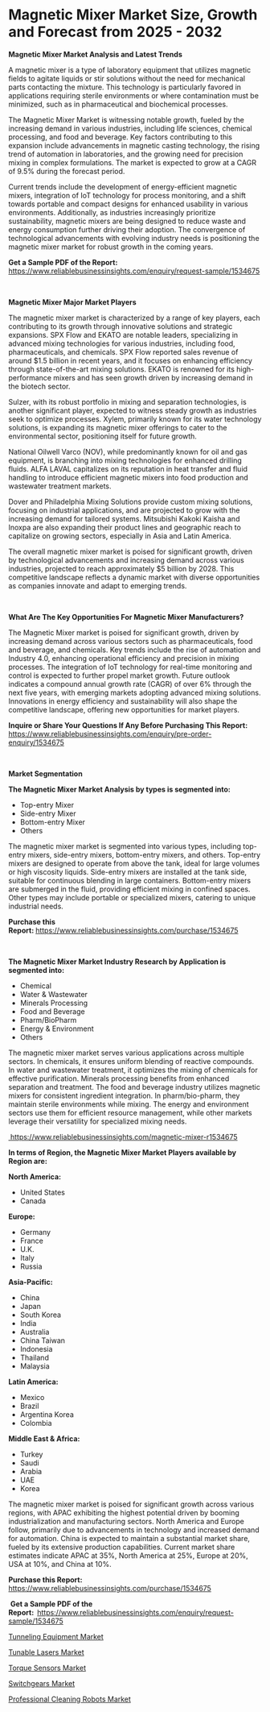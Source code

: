<p><h1>Magnetic Mixer Market Size, Growth and Forecast from 2025 - 2032</h1></p><p><strong>Magnetic Mixer Market Analysis and Latest Trends</strong></p>
<p><p>A magnetic mixer is a type of laboratory equipment that utilizes magnetic fields to agitate liquids or stir solutions without the need for mechanical parts contacting the mixture. This technology is particularly favored in applications requiring sterile environments or where contamination must be minimized, such as in pharmaceutical and biochemical processes. </p><p>The Magnetic Mixer Market is witnessing notable growth, fueled by the increasing demand in various industries, including life sciences, chemical processing, and food and beverage. Key factors contributing to this expansion include advancements in magnetic casting technology, the rising trend of automation in laboratories, and the growing need for precision mixing in complex formulations. The market is expected to grow at a CAGR of 9.5% during the forecast period.</p><p>Current trends include the development of energy-efficient magnetic mixers, integration of IoT technology for process monitoring, and a shift towards portable and compact designs for enhanced usability in various environments. Additionally, as industries increasingly prioritize sustainability, magnetic mixers are being designed to reduce waste and energy consumption further driving their adoption. The convergence of technological advancements with evolving industry needs is positioning the magnetic mixer market for robust growth in the coming years.</p></p>
<p><strong>Get a Sample PDF of the Report:&nbsp;</strong> <a href="https://www.reliablebusinessinsights.com/enquiry/request-sample/1534675?utm_campaign=96&utm_medium=2&utm_source=Github&utm_content=ia&utm_term=08042025&utm_id=magnetic-mixer">https://www.reliablebusinessinsights.com/enquiry/request-sample/1534675</a></p>
<p>&nbsp;</p>
<p><strong>Magnetic Mixer Major Market Players</strong></p>
<p><p>The magnetic mixer market is characterized by a range of key players, each contributing to its growth through innovative solutions and strategic expansions. SPX Flow and EKATO are notable leaders, specializing in advanced mixing technologies for various industries, including food, pharmaceuticals, and chemicals. SPX Flow reported sales revenue of around $1.5 billion in recent years, and it focuses on enhancing efficiency through state-of-the-art mixing solutions. EKATO is renowned for its high-performance mixers and has seen growth driven by increasing demand in the biotech sector.</p><p>Sulzer, with its robust portfolio in mixing and separation technologies, is another significant player, expected to witness steady growth as industries seek to optimize processes. Xylem, primarily known for its water technology solutions, is expanding its magnetic mixer offerings to cater to the environmental sector, positioning itself for future growth. </p><p>National Oilwell Varco (NOV), while predominantly known for oil and gas equipment, is branching into mixing technologies for enhanced drilling fluids. ALFA LAVAL capitalizes on its reputation in heat transfer and fluid handling to introduce efficient magnetic mixers into food production and wastewater treatment markets.</p><p>Dover and Philadelphia Mixing Solutions provide custom mixing solutions, focusing on industrial applications, and are projected to grow with the increasing demand for tailored systems. Mitsubishi Kakoki Kaisha and Inoxpa are also expanding their product lines and geographic reach to capitalize on growing sectors, especially in Asia and Latin America.</p><p>The overall magnetic mixer market is poised for significant growth, driven by technological advancements and increasing demand across various industries, projected to reach approximately $5 billion by 2028. This competitive landscape reflects a dynamic market with diverse opportunities as companies innovate and adapt to emerging trends.</p></p>
<p>&nbsp;</p>
<p><strong>What Are The Key Opportunities For Magnetic Mixer Manufacturers?</strong></p>
<p><p>The Magnetic Mixer market is poised for significant growth, driven by increasing demand across various sectors such as pharmaceuticals, food and beverage, and chemicals. Key trends include the rise of automation and Industry 4.0, enhancing operational efficiency and precision in mixing processes. The integration of IoT technology for real-time monitoring and control is expected to further propel market growth. Future outlook indicates a compound annual growth rate (CAGR) of over 6% through the next five years, with emerging markets adopting advanced mixing solutions. Innovations in energy efficiency and sustainability will also shape the competitive landscape, offering new opportunities for market players.</p></p>
<p><strong>Inquire or Share Your Questions If Any Before Purchasing This Report:</strong> <a href="https://www.reliablebusinessinsights.com/enquiry/pre-order-enquiry/1534675?utm_campaign=96&utm_medium=2&utm_source=Github&utm_content=ia&utm_term=08042025&utm_id=magnetic-mixer">https://www.reliablebusinessinsights.com/enquiry/pre-order-enquiry/1534675</a></p>
<p>&nbsp;</p>
<p><strong>Market Segmentation</strong></p>
<p><strong>The Magnetic Mixer Market Analysis by types is segmented into:</strong></p>
<p><ul><li>Top-entry Mixer</li><li>Side-entry Mixer</li><li>Bottom-entry Mixer</li><li>Others</li></ul></p>
<p><p>The magnetic mixer market is segmented into various types, including top-entry mixers, side-entry mixers, bottom-entry mixers, and others. Top-entry mixers are designed to operate from above the tank, ideal for large volumes or high viscosity liquids. Side-entry mixers are installed at the tank side, suitable for continuous blending in large containers. Bottom-entry mixers are submerged in the fluid, providing efficient mixing in confined spaces. Other types may include portable or specialized mixers, catering to unique industrial needs.</p></p>
<p><strong>Purchase this Report:&nbsp;</strong><a href="https://www.reliablebusinessinsights.com/purchase/1534675?utm_campaign=96&utm_medium=2&utm_source=Github&utm_content=ia&utm_term=08042025&utm_id=magnetic-mixer">https://www.reliablebusinessinsights.com/purchase/1534675</a></p>
<p>&nbsp;</p>
<p><strong>The Magnetic Mixer Market Industry Research by Application is segmented into:</strong></p>
<p><ul><li>Chemical</li><li>Water & Wastewater</li><li>Minerals Processing</li><li>Food and Beverage</li><li>Pharm/BioPharm</li><li>Energy & Environment</li><li>Others</li></ul></p>
<p><p>The magnetic mixer market serves various applications across multiple sectors. In chemicals, it ensures uniform blending of reactive compounds. In water and wastewater treatment, it optimizes the mixing of chemicals for effective purification. Minerals processing benefits from enhanced separation and treatment. The food and beverage industry utilizes magnetic mixers for consistent ingredient integration. In pharm/bio-pharm, they maintain sterile environments while mixing. The energy and environment sectors use them for efficient resource management, while other markets leverage their versatility for specialized mixing needs.</p></p>
<p><a href="https://www.reliablebusinessinsights.com/magnetic-mixer-r1534675?utm_campaign=96&utm_medium=2&utm_source=Github&utm_content=ia&utm_term=08042025&utm_id=magnetic-mixer">&nbsp;https://www.reliablebusinessinsights.com/magnetic-mixer-r1534675</a></p>
<p><strong>In terms of Region, the Magnetic Mixer Market Players available by Region are:</strong></p>
<p>
    <p> <strong> North America: </strong>
        <ul>
            <li>United States</li>
            <li>Canada</li>
        </ul>
        </p> 
    <p> <strong> Europe: </strong>
        <ul>
            <li>Germany</li>
            <li>France</li>
            <li>U.K.</li>
            <li>Italy</li>
            <li>Russia</li>
        </ul>
        </p> 
    <p> <strong> Asia-Pacific: </strong>
        <ul>
            <li>China</li>
            <li>Japan</li>
            <li>South Korea</li>
            <li>India</li>
            <li>Australia</li>
            <li>China Taiwan</li>
            <li>Indonesia</li>
            <li>Thailand</li>
            <li>Malaysia</li>
        </ul>
        </p> 
    <p> <strong> Latin America: </strong>
        <ul>
            <li>Mexico</li>
            <li>Brazil</li>
            <li>Argentina Korea</li>
            <li>Colombia</li>
        </ul>
        </p> 
    <p> <strong> Middle East & Africa: </strong>
        <ul>
            <li>Turkey</li>
            <li>Saudi</li>
            <li>Arabia</li>
            <li>UAE</li>
            <li>Korea</li>
        </ul>
    </p>
    </p>
<p><p>The magnetic mixer market is poised for significant growth across various regions, with APAC exhibiting the highest potential driven by booming industrialization and manufacturing sectors. North America and Europe follow, primarily due to advancements in technology and increased demand for automation. China is expected to maintain a substantial market share, fueled by its extensive production capabilities. Current market share estimates indicate APAC at 35%, North America at 25%, Europe at 20%, USA at 10%, and China at 10%.</p></p>
<p><strong>Purchase this Report: </strong><a href="https://www.reliablebusinessinsights.com/purchase/1534675?utm_campaign=96&utm_medium=2&utm_source=Github&utm_content=ia&utm_term=08042025&utm_id=magnetic-mixer">https://www.reliablebusinessinsights.com/purchase/1534675</a></p>
<p>&nbsp;<strong>Get a Sample PDF of the Report:&nbsp;&nbsp;</strong><a href="https://www.reliablebusinessinsights.com/enquiry/request-sample/1534675?utm_campaign=96&utm_medium=2&utm_source=Github&utm_content=ia&utm_term=08042025&utm_id=magnetic-mixer">https://www.reliablebusinessinsights.com/enquiry/request-sample/1534675</a></p>
<p><strong></strong></p>
<p><p><a href="https://github.com/geyangvayora/Market-Research-Report-List-1/blob/main/tunneling-equipment-market.md?utm_campaign=96&utm_medium=2&utm_source=Github&utm_content=ia&utm_term=08042025&utm_id=magnetic-mixer">Tunneling Equipment Market</a></p><p><a href="https://github.com/saklpelzami95/Market-Research-Report-List-1/blob/main/tunable-lasers-market.md?utm_campaign=96&utm_medium=2&utm_source=Github&utm_content=ia&utm_term=08042025&utm_id=magnetic-mixer">Tunable Lasers Market</a></p><p><a href="https://github.com/beroxiluwaya/Market-Research-Report-List-1/blob/main/torque-sensors-market.md?utm_campaign=96&utm_medium=2&utm_source=Github&utm_content=ia&utm_term=08042025&utm_id=magnetic-mixer">Torque Sensors Market</a></p><p><a href="https://github.com/genayziben/Market-Research-Report-List-1/blob/main/switchgears-market.md?utm_campaign=96&utm_medium=2&utm_source=Github&utm_content=ia&utm_term=08042025&utm_id=magnetic-mixer">Switchgears Market</a></p><p><a href="https://github.com/meuskocov/Market-Research-Report-List-1/blob/main/professional-cleaning-robots-market.md?utm_campaign=96&utm_medium=2&utm_source=Github&utm_content=ia&utm_term=08042025&utm_id=magnetic-mixer">Professional Cleaning Robots Market</a></p></p>